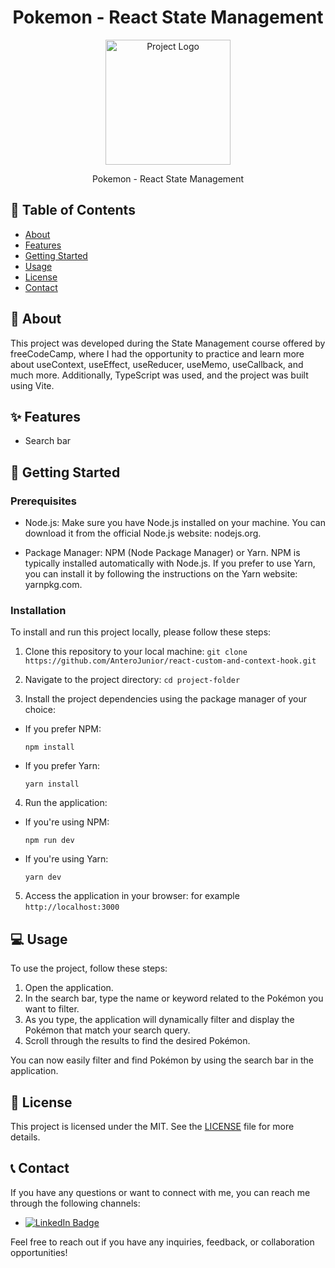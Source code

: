 <h1 align="center">Pokemon - React State Management</h1>

<p align="center">
  <img src="path/to/logo.png" alt="Project Logo" width="200">
</p>

<p align="center">Pokemon - React State Management</p>

## 📖 Table of Contents
- [About](#about)
- [Features](#features)
- [Getting Started](#getting-started)
- [Usage](#usage)
- [License](#license)
- [Contact](#contact)

## 📜 About

This project was developed during the State Management course offered by freeCodeCamp, where I had the opportunity to practice and learn more about useContext, useEffect, useReducer, useMemo, useCallback, and much more. Additionally, TypeScript was used, and the project was built using Vite.

## ✨ Features

- Search bar

## 🚀 Getting Started

### Prerequisites

- Node.js: Make sure you have Node.js installed on your machine. You can download it from the official Node.js website: nodejs.org.

- Package Manager: NPM (Node Package Manager) or Yarn. NPM is typically installed automatically with Node.js. If you prefer to use Yarn, you can install it by following the instructions on the Yarn website: yarnpkg.com.

### Installation

To install and run this project locally, please follow these steps:

1. Clone this repository to your local machine:
``` git clone https://github.com/AnteroJunior/react-custom-and-context-hook.git ```

2. Navigate to the project directory: ``` cd project-folder ```

3. Install the project dependencies using the package manager of your choice:
- If you prefer NPM:
  ```
  npm install
  ```

- If you prefer Yarn:
  ```
  yarn install
  ```

4. Run the application:
- If you're using NPM:
  ```
  npm run dev
  ```

- If you're using Yarn:
  ```
  yarn dev
  ```

5. Access the application in your browser: for example ``` http://localhost:3000 ```

## 💻 Usage

To use the project, follow these steps:

1. Open the application.
2. In the search bar, type the name or keyword related to the Pokémon you want to filter.
3. As you type, the application will dynamically filter and display the Pokémon that match your search query.
4. Scroll through the results to find the desired Pokémon.

You can now easily filter and find Pokémon by using the search bar in the application.

## 📄 License

This project is licensed under the MIT. See the [LICENSE](./LICENSE) file for more details.

## 📞 Contact

If you have any questions or want to connect with me, you can reach me through the following channels:

- [![LinkedIn Badge](https://img.shields.io/badge/-LinkedIn-blue?logo=linkedin)](https://www.linkedin.com/in/antero-arcanjo)

Feel free to reach out if you have any inquiries, feedback, or collaboration opportunities!

